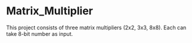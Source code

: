 # Matrix_Multiplier
This project consists of three matrix multipliers (2x2, 3x3, 8x8).
Each can take 8-bit number as input.
